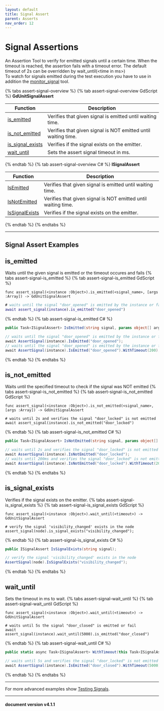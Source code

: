 ```yaml
---
layout: default
title: Signal Assert
parent: Asserts
nav_order: 12
---
```


# Signal Assertions

An Assertion Tool to verify for emitted signals until a certain time. When the timeout is reached, the assertion fails with a timeout error.
The default timeout of 2s can be overridden by wait_until(\<time in ms\>)<br>
To watch for signals emitted during the test execution you have to use in addition the [monitor_signal](/gdUnit4/advanced_testing/signals/#monitor-signals) tool.

{% tabs assert-signal-overview %}
{% tab assert-signal-overview GdScript %}
**GdUnitSignalAssert**<br>

|Function|Description|
|--- | --- |
|[is_emitted](/gdUnit4/testing/assert-signal/#is_emitted) | Verifies that given signal is emitted until waiting time.|
|[is_not_emitted](/gdUnit4/testing/assert-signal/#is_not_emitted) | Verifies that given signal is NOT emitted until waiting time.|
|[is_signal_exists](/gdUnit4/testing/assert-signal/#is_signal_exists) | Verifies if the signal exists on the emitter.|
|[wait_until](/gdUnit4/testing/assert-signal/#wait_until) | Sets the assert signal timeout in ms.|

{% endtab %}
{% tab assert-signal-overview C# %}
**ISignalAssert**<br>

|Function|Description|
|--- | --- |
|[IsEmitted](/gdUnit4/testing/assert-signal/#is_emitted) | Verifies that given signal is emitted until waiting time.|
|[IsNotEmitted](/gdUnit4/testing/assert-signal/#is_not_emitted) | Verifies that given signal is NOT emitted until waiting time.|
|[IsSignalExists](/gdUnit4/testing/assert-signal/#is_signal_exists) | Verifies if the signal exists on the emitter.|

{% endtab %}
{% endtabs %}

---

## Signal Assert Examples

## is_emitted

Waits until the given signal is emitted or the timeout occures and fails
{% tabs assert-signal-is_emitted %}
{% tab assert-signal-is_emitted GdScript %}
```gdsrcipt
func assert_signal(<instance :Object>).is_emitted(<signal_name>, [args :Array]) -> GdUnitSignalAssert
```
```gd
# waits until the signal "door_opened" is emitted by the instance or fails after default timeout of 2s
await assert_signal(instance).is_emitted("door_opened")
```
{% endtab %}
{% tab assert-signal-is_emitted C# %}
```cs
public Task<ISignalAssert> IsEmitted(string signal, params object[] args);
```
```cs
// waits until the signal "door_opened" is emitted by the instance or fails after default timeout of 2s
await AssertSignal(instance).IsEmitted("door_opened");
// waits until the signal "door_opened" is emitted by the instance or fails after given timeout of 200ms
await AssertSignal(instance).IsEmitted("door_opened").WithTimeout(200);
```
{% endtab %}
{% endtabs %}

## is_not_emitted

Waits until the specified timeout to check if the signal was NOT emitted
{% tabs assert-signal-is_not_emitted %}
{% tab assert-signal-is_not_emitted GdScript %}
```gdsrcipt
func assert_signal(<instance :Object>).is_not_emitted(<signal_name>, [args :Array]) -> GdUnitSignalAssert
```
```gdsrcipt
# waits until 2s and verifies the signal "door_locked" is not emitted
await assert_signal(instance).is_not_emitted("door_locked")
```
{% endtab %}
{% tab assert-signal-is_not_emitted C# %}
```cs
public Task<ISignalAssert> IsNotEmitted(string signal, params object[] args);
```
```cs
// waits until 2s and verifies the signal "door_locked" is not emitted
await AssertSignal(instance).IsNotEmitted("door_locked");
// waits until 200ms and verifies the signal "door_locked" is not emitted
await AssertSignal(instance).IsNotEmitted("door_locked").WithTimeout(200);
```
{% endtab %}
{% endtabs %}

## is_signal_exists

Verifies if the signal exists on the emitter.
{% tabs assert-signal-is_signal_exists %}
{% tab assert-signal-is_signal_exists GdScript %}
```gdsrcipt
func assert_signal(<instance :Object>).wait_until(<timeout>) -> GdUnitSignalAssert
```
```gdsrcipt
# verify the signal 'visibility_changed' exists in the node
assert_signal(node).is_signal_exists("visibility_changed");
```
{% endtab %}
{% tab assert-signal-is_signal_exists C# %}
```cs
public ISignalAssert IsSignalExists(string signal);
```
```cs
// verify the signal 'visibility_changed' exists in the node
AssertSignal(node).IsSignalExists("visibility_changed");
```
{% endtab %}
{% endtabs %}

## wait_until

Sets the timeout in ms to wait.
{% tabs assert-signal-wait_until %}
{% tab assert-signal-wait_until GdScript %}
```gdsrcipt
func assert_signal(<instance :Object>).wait_until(<timeout>) -> GdUnitSignalAssert
```
```gdsrcipt
# waits until 5s the signal "door_closed" is emitted or fail
await assert_signal(instance).wait_until(5000).is_emitted("door_closed")
```
{% endtab %}
{% tab assert-signal-wait_until C# %}
```cs
public static async Task<ISignalAssert> WithTimeout(this Task<ISignalAssert> task, int timeoutMillis);
```
```cs
// waits until 5s and verifies the signal "door_locked" is not emitted or fail
await AssertSignal(instance).IsEmitted("door_closed").WithTimeout(5000);
```
{% endtab %}
{% endtabs %}

---

For more advanced examples show [Testing Signals](/gdUnit4/advanced_testing/signals/#testing-for-signals).

---
<h4> document version v4.1.1 </h4>
